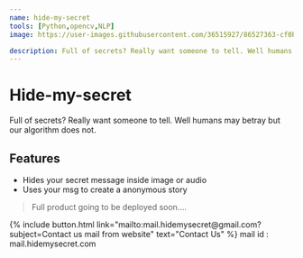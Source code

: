 ```yaml
---
name: hide-my-secret
tools: [Python,opencv,NLP]
image: https://user-images.githubusercontent.com/36515927/86527363-cf0b2f80-bebb-11ea-97f9-82118494539b.jpg

description: Full of secrets? Really want someone to tell. Well humans may betray but our algorithm doesn't. Check it out!!
---
```


# Hide-my-secret

Full of secrets? Really want someone to tell. Well humans may betray but our algorithm does not.

## Features

* Hides your secret message inside image or audio
* Uses your msg to create a anonymous story

> Full product going to be deployed soon....

<p class="text-center">
{% include button.html link="mailto:mail.hidemysecret@gmail.com?subject=Contact us mail from website" text="Contact Us" %}
mail id : mail.hidemysecret.com
</p>